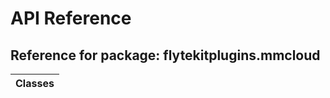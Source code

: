 # API Reference

## Reference for package: flytekitplugins.mmcloud

| Classes  |
| :------------- |
